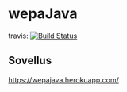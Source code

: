 # wepaJava

travis:
[![Build Status](https://travis-ci.org/kapistelijaKrisu/wepaJava.svg?branch=master)](https://travis-ci.org/kapistelijaKrisu/wepaJava)
<br/>
## Sovellus

https://wepajava.herokuapp.com/
